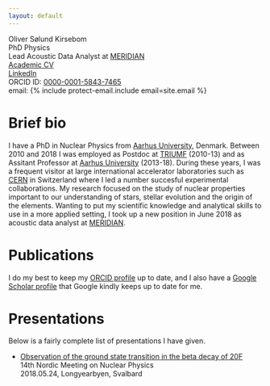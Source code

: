 ```yaml
---
layout: default
---
```


Oliver Sølund Kirsebom<br/>
PhD Physics<br/>
Lead Acoustic Data Analyst at [MERIDIAN](https://meridian.cs.dal.ca/)<br/>
[Academic CV]()<br/>
[LinkedIn](www.linkedin.com/in/okayphysics)<br/>
ORCID ID: [0000-0001-5843-7465](https://orcid.org/0000-0001-5843-7465)<br/>
email: {% include protect-email.include email=site.email %}


# [](#header-1) Brief bio

I have a PhD in Nuclear Physics from [Aarhus University](http://phys.au.dk/), Denmark. Between 2010 and 2018 I was employed as Postdoc at [TRIUMF](https://www.triumf.ca/) (2010-13) and as Assitant Professor at [Aarhus University](http://phys.au.dk/) (2013-18). During these years, I was a frequent visitor at large international accelerator laboratories such as [CERN](https://home.cern/) in Switzerland where I led a number succesful experimental collaborations. My research focused on the study of nuclear properties important to our understanding of stars, stellar evolution and the origin of the elements. Wanting to put my scientific knowledge and analytical skills to use in a more applied setting, I took up a new position in June 2018 as acoustic data analyst at [MERIDIAN](https://meridian.cs.dal.ca/). 


# [](#header-1) Publications

I do my best to keep my [ORCID profile](https://orcid.org/0000-0001-5843-7465) up to date, and I also have a [Google Scholar profile](https://scholar.google.ca/citations?user=tIazdcoAAAAJ&hl=en) that Google kindly keeps up to date for me.


# [](#header-1) Presentations

Below is a fairly complete list of presentations I have given.
 
* [Observation of the ground state transition in the beta decay of 20F](https://indico.cern.ch/event/686407/contributions/3001378/attachments/1655269/2649510/okirsebom_svalbard.pdf)<br/>
  14th Nordic Meeting on Nuclear Physics<br/>
  2018.05.24, Longyearbyen, Svalbard

